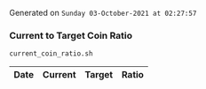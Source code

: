 Generated on `Sunday 03-October-2021 at 02:27:57`

### Current to Target Coin Ratio
`current_coin_ratio.sh`

Date|Current|Target|Ratio
---|---|---|---
